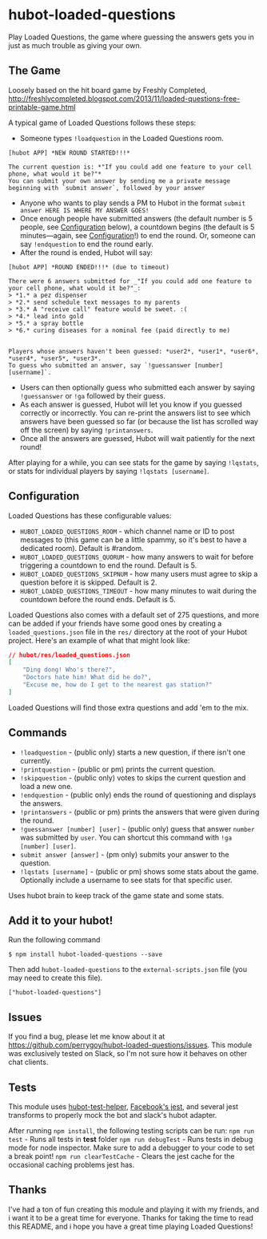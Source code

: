 hubot-loaded-questions
======================

Play Loaded Questions, the game where guessing the answers gets you in just as much trouble as giving your own.

## The Game
Loosely based on the hit board game by Freshly Completed, http://freshlycompleted.blogspot.com/2013/11/loaded-questions-free-printable-game.html

A typical game of Loaded Questions follows these steps:
* Someone types `!loadquestion` in the Loaded Questions room.
```asciidoc
[hubot APP] *NEW ROUND STARTED!!!*

The current question is: *"If you could add one feature to your cell phone, what would it be?"*
You can submit your own answer by sending me a private message beginning with `submit answer`, followed by your answer
```
* Anyone who wants to play sends a PM to Hubot in the format `submit answer HERE IS WHERE MY ANSWER GOES!`
* Once enough people have submitted answers (the default number is 5 people, see [Configuration](#configuration) below), a countdown begins (the default is 5 minutes—again, see [Configuration](#configuration)!) to end the round. Or, someone can say `!endquestion` to end the round early.
* After the round is ended, Hubot will say:
```asciidoc
[hubot APP] *ROUND ENDED!!!* (due to timeout)

There were 6 answers submitted for _"If you could add one feature to your cell phone, what would it be?"_:
> *1.* a pez dispenser
> *2.* send schedule text messages to my parents
> *3.* A "receive call" feature would be sweet. :(
> *4.* lead into gold
> *5.* a spray bottle
> *6.* curing diseases for a nominal fee (paid directly to me)


Players whose answers haven't been guessed: *user2*, *user1*, *user6*, *user4*, *user5*, *user3*.
To guess who submitted an answer, say `!guessanswer [number] [username]`.
```
* Users can then optionally guess who submitted each answer by saying `!guessanswer` or `!ga` followed by their guess.
* As each answer is guessed, Hubot will let you know if you guessed correctly or incorrectly. You can re-print the answers list to see which answers have been guessed so far (or because the list has scrolled way off the screen) by saying `!printanswers`.
* Once all the answers are guessed, Hubot will wait patiently for the next round!

After playing for a while, you can see stats for the game by saying `!lqstats`, or stats for individual players by saying `!lqstats [username]`.

## Configuration
Loaded Questions has these configurable values:
* `HUBOT_LOADED_QUESTIONS_ROOM` - which channel name or ID to post messages to (this game can be a little spammy, so it's best to have a dedicated room). Default is #random.
* `HUBOT_LOADED_QUESTIONS_QUORUM` - how many answers to wait for before triggering a countdown to end the round. Default is 5.
* `HUBOT_LOADED_QUESTIONS_SKIPNUM` - how many users must agree to skip a question before it is skipped. Default is 2.
* `HUBOT_LOADED_QUESTIONS_TIMEOUT` - how many minutes to wait during the countdown before the round ends. Default is 5.

Loaded Questions also comes with a default set of 275 questions, and more can be added if your friends have some good ones by creating a `loaded_questions.json` file in the `res/` directory at the root of your Hubot project. Here's an example of what that might look like:
```json
// hubot/res/loaded_questions.json
[
    "Ding dong! Who's there?",
    "Doctors hate him! What did he do?",
    "Excuse me, how do I get to the nearest gas station?"
]
```

Loaded Questions will find those extra questions and add 'em to the mix.

## Commands
* `!loadquestion` - (public only) starts a new question, if there isn't one currently.
* `!printquestion` - (public or pm) prints the current question.
* `!skipquestion` - (public only) votes to skips the current question and load a new one.
* `!endquestion` - (public only) ends the round of questioning and displays the answers.
* `!printanswers` - (public or pm) prints the answers that were given during the round.
* `!guessanswer [number] [user]` - (public only) guess that answer `number` was submitted by `user`. You can shortcut this command with `!ga [number] [user]`.
* `submit answer [answer]` - (pm only) submits your answer to the question.
* `!lqstats [username]` - (public or pm) shows some stats about the game. Optionally include a username to see stats for that specific user.

Uses hubot brain to keep track of the game state and some stats.

## Add it to your hubot!

Run the following command

    $ npm install hubot-loaded-questions --save

Then add `hubot-loaded-questions` to the `external-scripts.json` file (you may need to create this file).

    ["hubot-loaded-questions"]


## Issues
If you find a bug, please let me know about it at https://github.com/perrygoy/hubot-loaded-questions/issues. This module was exclusively tested on Slack, so I'm not sure how it behaves on other chat clients.

## Tests
This module uses [hubot-test-helper](https://github.com/mtsmfm/hubot-test-helper), [Facebook's jest](https://facebook.github.io/jest/), and several jest transforms to properly mock the bot and slack's hubot adapter. 

After running `npm install`, the following testing scripts can be run:
    `npm run test` - Runs all tests in __test__ folder
    `npm run debugTest` - Runs tests in debug mode for node inspector. Make sure to add a debugger to your code to set a break point!
    `npm run clearTestCache` - Clears the jest cache for the occasional caching problems jest has.

Thanks
------
I've had a ton of fun creating this module and playing it with my friends, and i want it to be a great time for everyone. Thanks for taking the time to read this README, and i hope you have a great time playing Loaded Questions!
